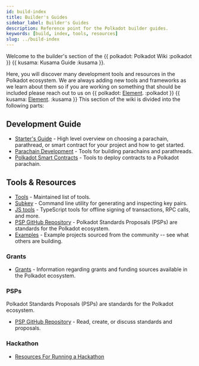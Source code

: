 ```yaml
---
id: build-index
title: Builder's Guides
sidebar_label: Builder's Guides
description: Reference point for the Polkadot builder guides.
keywords: [build, index, tools, resources]
slug: ../build-index
---
```


Welcome to the builder's section of the {{ polkadot: Polkadot Wiki :polkadot }}
{{ kusama: Kusama Guide :kusama }}.

Here, you will discover many development tools and resources in the Polkadot ecosystem. We are
always adding new tools and frameworks as we learn about them so if you are working on something
that should be included please reach out to us on
{{ polkadot: [Element](https://matrix.to/#/#polkadot-watercooler:matrix.org). :polkadot }}
{{ kusama: [Element](https://matrix.to/#/#kusama-watercooler:matrix.org). :kusama }} This section of
the wiki is divided into the following parts:

## Development Guide

- [Starter's Guide](build-guide.md) - High level overview on choosing a parachain, parathread, or
  smart contract for your project and how to get started.
- [Parachain Development](build-parachains.md) - Tools for building parachains and parathreads.
- [Polkadot Smart Contracts](build-smart-contracts.md) - Tools to deploy contracts to a Polkadot
  parachain.

## Tools & Resources

- [Tools](build-tools-index.md) - Maintained list of tools.
- [Subkey](https://docs.substrate.io/reference/command-line-tools/subkey/) - Command line utility
  for generating and inspecting key pairs.
- [JS tools](https://github.com/polkadot-js/tools) - TypeScript tools for offline signing of
  transactions, RPC calls, and more.
- [PSP GitHub Repository](https://github.com/w3f/PSPs) - Polkadot Standards Proposals (PSPs) are
  standards for the Polkadot ecosystem.
- [Examples](#) - Example projects sourced from the community -- see what others are building.

### Grants

- [Grants](../general/grants.md) - Information regarding grants and funding sources available in the
  Polkadot ecosystem.

### PSPs

Polkadot Standards Proposals (PSPs) are standards for the Polkadot ecosystem.

- [PSP GitHub Repository](https://github.com/w3f/PSPs) - Read, create, or discuss standards and
  proposals.

### Hackathon

- [Resources For Running a Hackathon](build-hackathon.md)
